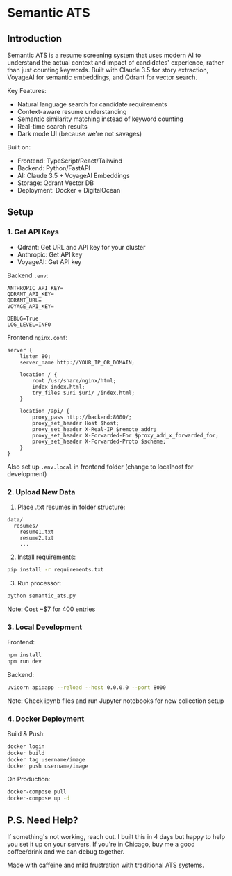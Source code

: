 # Semantic ATS

## Introduction
Semantic ATS is a resume screening system that uses modern AI to understand the actual context and impact of candidates' experience, rather than just counting keywords. Built with Claude 3.5 for story extraction, VoyageAI for semantic embeddings, and Qdrant for vector search.

Key Features:
- Natural language search for candidate requirements
- Context-aware resume understanding
- Semantic similarity matching instead of keyword counting
- Real-time search results
- Dark mode UI (because we're not savages)

Built on:
- Frontend: TypeScript/React/Tailwind
- Backend: Python/FastAPI
- AI: Claude 3.5 + VoyageAI Embeddings
- Storage: Qdrant Vector DB
- Deployment: Docker + DigitalOcean
  
## Setup

### 1. Get API Keys
- Qdrant: Get URL and API key for your cluster
- Anthropic: Get API key 
- VoyageAI: Get API key

Backend `.env`:
```env
ANTHROPIC_API_KEY=
QDRANT_API_KEY= 
QDRANT_URL=
VOYAGE_API_KEY=

DEBUG=True
LOG_LEVEL=INFO
```

Frontend `nginx.conf`:
```nginx
server {
    listen 80;
    server_name http://YOUR_IP_OR_DOMAIN;

    location / {
        root /usr/share/nginx/html;
        index index.html;
        try_files $uri $uri/ /index.html;
    }

    location /api/ {
        proxy_pass http://backend:8000/;
        proxy_set_header Host $host;
        proxy_set_header X-Real-IP $remote_addr;
        proxy_set_header X-Forwarded-For $proxy_add_x_forwarded_for;
        proxy_set_header X-Forwarded-Proto $scheme;
    }
}
```

Also set up `.env.local` in frontend folder (change to localhost for development)

### 2. Upload New Data

1. Place .txt resumes in folder structure:
```
data/
  resumes/
    resume1.txt
    resume2.txt
    ...
```

2. Install requirements:
```bash
pip install -r requirements.txt
```

3. Run processor:
```bash
python semantic_ats.py
```
Note: Cost ~$7 for 400 entries

### 3. Local Development

Frontend:
```bash
npm install
npm run dev
```

Backend:
```bash
uvicorn api:app --reload --host 0.0.0.0 --port 8000
```

Note: Check ipynb files and run Jupyter notebooks for new collection setup

### 4. Docker Deployment

Build & Push:
```bash
docker login
docker build
docker tag username/image
docker push username/image
```

On Production:
```bash
docker-compose pull
docker-compose up -d
```

## P.S. Need Help?
If something's not working, reach out. I built this in 4 days but happy to help you set it up on your servers. If you're in Chicago, buy me a good coffee/drink and we can debug together.

Made with caffeine and mild frustration with traditional ATS systems.
